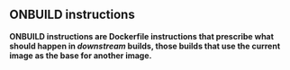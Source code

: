 ## ONBUILD instructions
**ONBUILD instructions are Dockerfile instructions that prescribe what should happen in _downstream_ builds,
those builds that use the current image as the base for another image.**
